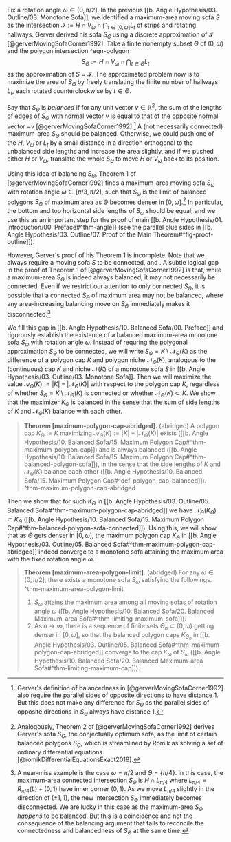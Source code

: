Fix a rotation angle $\omega \in (0, \pi/2]$. In the previous [[b. Angle Hypothesis/03. Outline/03. Monotone Sofa]], we identified a maximum-area moving sofa $S$ as the intersection $\mathcal{I} := H \cap V_\omega \cap \bigcap_{t \in [0, \omega]} L_t$ of strips and rotating hallways. Gerver derived his sofa $S_G$ using a discrete approximation of $\mathcal{I}$ [@gerverMovingSofaCorner1992]. Take a finite nonempty subset $\Theta$ of $(0, \omega)$ and the polygon intersection ^eqn-polygon
$$
S_\Theta := H \cap V_\omega \cap \bigcap_{t \in \Theta} L_t
$$
as the approximation of $S = \mathcal{I}$. The approximated problem now is to maximize the area of $S_\Theta$ by freely translating the finite number of hallways $L_t$, each rotated counterclockwise by $t \in \Theta$.

Say that $S_\Theta$ is _balanced_ if for any unit vector $v \in \mathbb{R}^2$, the sum of the lengths of edges of $S_\Theta$ with normal vector $v$ is equal to that of the opposite normal vector $-v$ [@gerverMovingSofaCorner1992].[^balanced] A (not necessarily connected) maximum-area $S_\Theta$ should be balanced. Otherwise, we could push one of the $H$, $V_\omega$ or $L_t$ by a small distance in a direction orthogonal to the unbalanced side lengths and increase the area slightly, and if we pushed either $H$ or $V_\omega$, translate the whole $S_\Theta$ to move $H$ or $V_\omega$ back to its position.

Using this idea of balancing $S_\Theta$, Theorem 1 of [@gerverMovingSofaCorner1992] finds a maximum-area moving sofa $S_\omega$ with rotation angle $\omega \in [\pi/3, \pi/2]$, such that $S_\omega$ is the limit of balanced polygons $S_\Theta$ of maximum area as $\Theta$ becomes denser in $[0, \omega]$.[^gerver-derivation] In particular, the bottom and top horizontal side lengths of $S_\omega$ should be equal, and we use this as an important step for the proof of main [[b. Angle Hypothesis/01. Introduction/00. Preface#^thm-angle]] (see the parallel blue sides in [[b. Angle Hypothesis/03. Outline/07. Proof of the Main Theorem#^fig-proof-outline]]).

However, Gerver's proof of his Theorem 1 is incomplete. Note that we always require a moving sofa $S$ to be connected, and . A subtle logical gap in the proof of Theorem 1 of [@gerverMovingSofaCorner1992] is that, while a maximum-area $S_\Theta$ is indeed always balanced, it may not necessarily be connected. Even if we restrict our attention to only connected $S_\Theta$, it is possible that a connected $S_\Theta$ of maximum area may not be balanced, where any area-increasing balancing move on $S_\Theta$ immediately makes it disconnected.[^balanced-gap-example]

We fill this gap in [[b. Angle Hypothesis/10. Balanced Sofa/00. Preface]] and rigorously establish the existence of a balanced maximum-area monotone sofa $S_\omega$ with rotation angle $\omega$. Instead of requring the polygonal approximation $S_{\Theta}$ to be connected, we will write $S_\Theta = K \setminus \mathcal{N}_\Theta(K)$ as the difference of a polygon cap $K$ and polygon niche $\mathcal{N}_\Theta(K)$, analogous to the (continuous) cap $K$ and niche $\mathcal{N}(K)$ of a monotone sofa $S$ in [[b. Angle Hypothesis/03. Outline/03. Monotone Sofa]]. Then we will maximize the value $\mathcal{A}_\Theta(K) := |K| - |\mathcal{N}_\Theta(K)|$ with respect to the polygon cap $K$, regardless of whether $S_{\Theta} = K \setminus \mathcal{N}_\Theta(K)$ is connected or whether $\mathcal{N}_\Theta(K) \subset K$. We show that the maximizer $K_\Theta$ is balanced in the sense that the sum of side lengths of $K$ and $\mathcal{N}_{\Theta}(K)$ balance with each other.

> __Theorem [maximum-polygon-cap-abridged].__ (abridged) A polygon cap $K_\Theta := K$ maximizing $\mathcal{A}_\Theta(K) := |K| - |\mathcal{N}_\Theta(K)|$ exists ([[b. Angle Hypothesis/10. Balanced Sofa/15. Maximum Polygon Cap#^thm-maximum-polygon-cap]]) and is always balanced ([[b. Angle Hypothesis/10. Balanced Sofa/15. Maximum Polygon Cap#^thm-balanced-polygon-sofa]]), in the sense that the side lengths of $K$ and $\mathcal{N}_\Theta(K)$ balance each other ([[b. Angle Hypothesis/10. Balanced Sofa/15. Maximum Polygon Cap#^def-polygon-cap-balanced]]). ^thm-maximum-polygon-cap-abridged

Then we show that for such $K_\Theta$ in [[b. Angle Hypothesis/03. Outline/05. Balanced Sofa#^thm-maximum-polygon-cap-abridged]] we have $\mathcal{N}_\Theta(K_\Theta) \subset K_\Theta$ ([[b. Angle Hypothesis/10. Balanced Sofa/15. Maximum Polygon Cap#^thm-balanced-polygon-sofa-connected]]). Using this, we will show that as $\Theta$ gets denser in $[0,\omega]$, the maximum polygon cap $K_\Theta$ in [[b. Angle Hypothesis/03. Outline/05. Balanced Sofa#^thm-maximum-polygon-cap-abridged]] indeed converge to a monotone sofa attaining the maximum area with the fixed rotation angle $\omega$.

> __Theorem [maximum-area-polygon-limit].__ (abridged) For any $\omega \in (0, \pi/2]$, there exists a monotone sofa $S_\omega$ satisfying the followings. ^thm-maximum-area-polygon-limit
> 
> 1. $S_\omega$ attains the maximum area among all moving sofas of rotation angle $\omega$ ([[b. Angle Hypothesis/10. Balanced Sofa/20. Balanced Maximum-area Sofa#^thm-limiting-maximum-sofa]]).
> 2. As $n \to \infty$, there is a sequence of finite sets $\Theta_n \subset (0, \omega)$ getting denser in $[0, \omega]$, so that the balanced polygon caps $K_{\Theta_n}$ in [[b. Angle Hypothesis/03. Outline/05. Balanced Sofa#^thm-maximum-polygon-cap-abridged]] converge to the cap $K_\omega$ of $S_\omega$ ([[b. Angle Hypothesis/10. Balanced Sofa/20. Balanced Maximum-area Sofa#^thm-limiting-maximum-cap]]).

[^balanced]: Gerver's definition of balancedness in [@gerverMovingSofaCorner1992] also require the parallel sides of opposite directions to have distance 1. But this does not make any difference for $S_\Theta$ as the parallel sides of opposite directions in $S_\Theta$ always have distance 1.

[^gerver-derivation]: Analogously, Theorem 2 of [@gerverMovingSofaCorner1992] derives Gerver's sofa $S_G$, the conjectually optimum sofa, as the limit of certain balanced polygons $S_\Theta$, which is streamlined by Romik as solving a set of ordinary differential equations [@romikDifferentialEquationsExact2018].

[^balanced-gap-example]: A near-miss example is the case $\omega = \pi/2$ and $\Theta = \left\{ \pi/4 \right\}$. In this case, the maximum-area connected intersection $S_\Theta$ is $H \cap L_{\pi/4}$ where $L_{\pi/4} = R_{\pi/4}(L) + (0, 1)$ have inner corner $(0, 1)$. As we move $L_{\pi/4}$ slightly in the direction of $(\pm 1, 1)$, the new intersection $S_\Theta$ immediately becomes disconnected. We are lucky in this case as the maximum-area $S_{\Theta}$ _happens_ to be balanced. But this is a coincidence and not the consequence of the balancing argument that fails to reconcile the connectedness and balancedness of $S_\Theta$ at the same time.